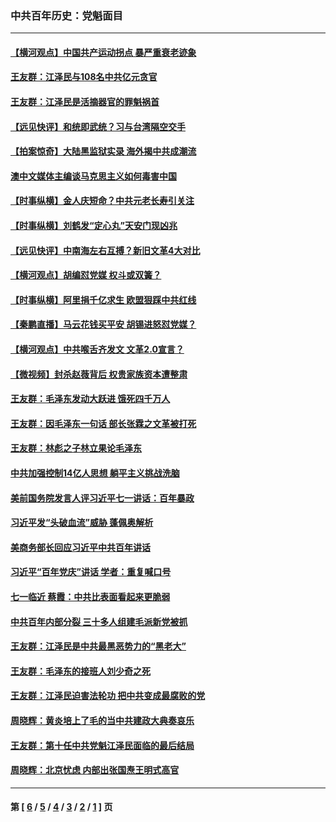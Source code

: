 ### 中共百年历史：党魁面目
---
#### [【横河观点】中国共产运动拐点 暴严重衰老迹象](../../pages/nf1176107/n13388333.md?11270430) 
#### [王友群：江泽民与108名中共亿元贪官](../../pages/nf1176107/n13352358.md?11270430) 
#### [王友群：江泽民是活摘器官的罪魁祸首](../../pages/nf1176107/n13336903.md?11270430) 
#### [【远见快评】和统即武统？习与台湾隔空交手](../../pages/nf1176107/n13297739.md?11270430) 
#### [【拍案惊奇】大陆黑监狱实录 海外揭中共成潮流](../../pages/nf1176107/n13288853.md?11270430) 
#### [澳中文媒体主编谈马克思主义如何毒害中国](../../pages/nf1176107/n13257387.md?11270430) 
#### [【时事纵横】金人庆短命？中共元老长寿引关注](../../pages/nf1176107/n13217934.md?11270430) 
#### [【时事纵横】刘鹤发“定心丸”天安门现凶兆](../../pages/nf1176107/n13215416.md?11270430) 
#### [【远见快评】中南海左右互搏？新旧文革4大对比](../../pages/nf1176107/n13214745.md?11270430) 
#### [【横河观点】胡编怼党媒 权斗或双簧？](../../pages/nf1176107/n13210864.md?11270430) 
#### [【时事纵横】阿里捐千亿求生 欧盟狠踩中共红线](../../pages/nf1176107/n13206431.md?11270430) 
#### [【秦鹏直播】马云花钱买平安 胡锡进怒怼党媒？](../../pages/nf1176107/n13206392.md?11270430) 
#### [【横河观点】中共喉舌齐发文 文革2.0宣言？](../../pages/nf1176107/n13201248.md?11270430) 
#### [【微视频】封杀赵薇背后 权贵家族资本遭整肃](../../pages/nf1176107/n13197798.md?11270430) 
#### [王友群：毛泽东发动大跃进 饿死四千万人](../../pages/nf1176107/n13177158.md?11270430) 
#### [王友群：因毛泽东一句话 部长张霖之文革被打死](../../pages/nf1176107/n13161711.md?11270430) 
#### [王友群：林彪之子林立果论毛泽东](../../pages/nf1176107/n13128622.md?11270430) 
#### [中共加强控制14亿人思想 躺平主义挑战洗脑](../../pages/nf1176107/n13094299.md?11270430) 
#### [美前国务院发言人评习近平七一讲话：百年暴政](../../pages/nf1176107/n13066986.md?11270430) 
#### [习近平发“头破血流”威胁 蓬佩奥解析](../../pages/nf1176107/n13063604.md?11270430) 
#### [美商务部长回应习近平中共百年讲话](../../pages/nf1176107/n13062903.md?11270430) 
#### [习近平“百年党庆”讲话 学者：重复喊口号](../../pages/nf1176107/n13061411.md?11270430) 
#### [七一临近 蔡霞：中共比表面看起来更脆弱](../../pages/nf1176107/n13056418.md?11270430) 
#### [中共百年内部分裂 三十多人组建毛派新党被抓](../../pages/nf1176107/n13044023.md?11270430) 
#### [王友群：江泽民是中共最黑恶势力的“黑老大”](../../pages/nf1176107/n13022180.md?11270430) 
#### [王友群：毛泽东的接班人刘少奇之死](../../pages/nf1176107/n12991772.md?11270430) 
#### [王友群：江泽民迫害法轮功 把中共变成最腐败的党](../../pages/nf1176107/n12947347.md?11270430) 
#### [周晓辉：黄炎培上了毛的当中共建政大典奏哀乐](../../pages/nf1176107/n12942780.md?11270430) 
#### [王友群：第十任中共党魁江泽民面临的最后结局](../../pages/nf1176107/n12933748.md?11270430) 
#### [周晓辉：北京忧虑 内部出张国焘王明式高官](../../pages/nf1176107/n12931709.md?11270430) 

---
#### 第 [ [6](./6.md?11270430) / [5](./5.md?11270430) / [4](./4.md?11270430) / [3](./3.md?11270430) / [2](./2.md?11270430) / [1](./1.md?11270430) ] 页
